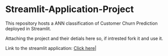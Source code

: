 # Streamlit-Application-Project
This repository hosts a ANN classification of Customer Churn Prediction deployed in Streamlit. 

Attaching the project and their detials here so, if intrested fork it and use it. 



Link to the streamlit application: 
 [Click here](https://annclassification-customerchurn.streamlit.app/)|
